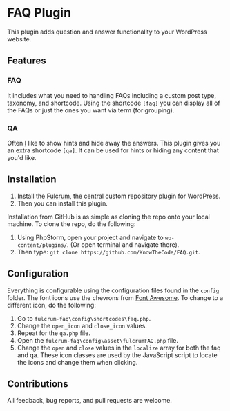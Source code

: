 # FAQ Plugin

This plugin adds question and answer functionality to your WordPress website.

## Features
### FAQ
It includes what you need to handling FAQs including a custom post type, taxonomy, and shortcode.  Using the shortcode `[faq]` you can display all of the FAQs or just the ones you want via term (for grouping).

### QA
Often [I](https://github.com/hellofromtonya) like to show hints and hide away the answers.  This plugin gives you an extra shortcode `[qa]`. It can be used for hints or hiding any content that you'd like.

## Installation

1. Install the [Fulcrum](https://github.com/KnowTheCode/fulcrum), the central custom repository plugin for WordPress.
2. Then you can install this plugin.

Installation from GitHub is as simple as cloning the repo onto your local machine.  To clone the repo, do the following:

1. Using PhpStorm, open your project and navigate to `wp-content/plugins/`. (Or open terminal and navigate there).
2. Then type: `git clone https://github.com/KnowTheCode/FAQ.git`.

## Configuration
Everything is configurable using the configuration files found in the `config` folder.  The font icons use the chevrons from [Font Awesome](https://fortawesome.github.io/Font-Awesome/).  To change to a different icon, do the following:

1. Go to `fulcrum-faq\config\shortcodes\faq.php`.
2. Change the `open_icon` and `close_icon` values.
3. Repeat for the `qa.php` file.
4. Open the `fulcrum-faq\config\asset\fulcrumFAQ.php` file.
5. Change the `open` and `close` values in the `localize` array for both the faq and qa.  These icon classes are used by the JavaScript script to locate the icons and change them when clicking.

## Contributions

All feedback, bug reports, and pull requests are welcome.